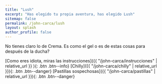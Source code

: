 ```yaml
---
title: "Lush"
excerpt: "Has elegido tu propia aventura, has elegido Lush"
sitemap: false
permalink: /john-carca/lush
layout: splash
author_profile: false
---
```


No tienes claro lo de Crema. Es como el gel o es de estas cosas para después de la ducha?

[Como eres idiota, miras las instrucciones]({{ "/john-carca/instrucciones" | relative_url }} ){: .btn .btn--info}
[Chilly]({{ "/john-carca/chilly" | relative_url }}){: .btn .btn--danger}
[Pastillas sospechosas]({{ "/john-carca/pastillas" | relative_url }}){: .btn .btn--danger}
